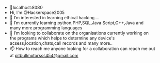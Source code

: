 - 👋localhost:8080
-  Hi, I’m @Hackerspace2005
- 👀 I’m interested in learning ethical hacking....
- 🌱 I’m currently learning python,PHP,SQL,Java Script,C++,Java and many more programming languages
- 💞️ I’m looking to collaborate on the organisations currently working on the programs which helps to determine any device's acsess,location,chats,call records and many more..
- 📫 How to reach me anyone looking for a collaboration can reach me out at pitbullmotorsss454@gmail.com

<!---
Hackerspace2005/Hackerspace2005 is a ✨ special ✨ repository because its `README.md` (this file) appears on your GitHub profile.
You can click the Preview link to take a look at your changes.
--->
